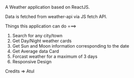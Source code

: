 A Weather application based on ReactJS.

Data is fetched from weather-api via JS fetch API.

Things this application can do ===>

1) Search for any city/town
2) Get Day/Night weather cards
3) Get Sun and Moon information corresponding to the date
4) Get Average data Card
5) Forcast weather for a maximum of 3 days
6) Responsive Design


Credits => Atul
